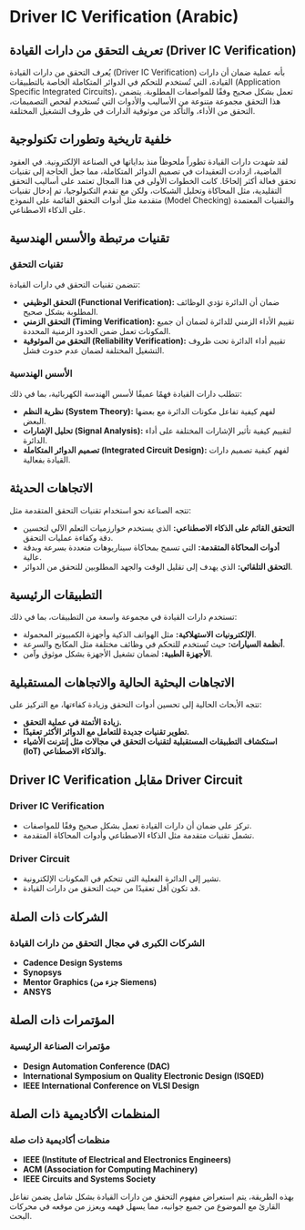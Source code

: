# Driver IC Verification (Arabic)

## تعريف التحقق من دارات القيادة (Driver IC Verification)

يُعرف التحقق من دارات القيادة (Driver IC Verification) بأنه عملية ضمان أن دارات القيادة، التي تُستخدم للتحكم في الدوائر المتكاملة الخاصة بالتطبيقات (Application Specific Integrated Circuits)، تعمل بشكل صحيح وفقًا للمواصفات المطلوبة. يتضمن هذا التحقق مجموعة متنوعة من الأساليب والأدوات التي تُستخدم لفحص التصميمات، التحقق من الأداء، والتأكد من موثوقية الدارات في ظروف التشغيل المختلفة.

## خلفية تاريخية وتطورات تكنولوجية

لقد شهدت دارات القيادة تطوراً ملحوظاً منذ بداياتها في الصناعة الإلكترونية. في العقود الماضية، ازدادت التعقيدات في تصميم الدوائر المتكاملة، مما جعل الحاجة إلى تقنيات تحقق فعالة أكثر إلحاحًا. كانت الخطوات الأولى في هذا المجال تعتمد على أساليب التحقق التقليدية، مثل المحاكاة وتحليل الشبكات، ولكن مع تقدم التكنولوجيا، تم إدخال تقنيات متقدمة مثل أدوات التحقق القائمة على النموذج (Model Checking) والتقنيات المعتمدة على الذكاء الاصطناعي.

## تقنيات مرتبطة والأسس الهندسية

### تقنيات التحقق

تتضمن تقنيات التحقق في دارات القيادة:

- **التحقق الوظيفي (Functional Verification):** ضمان أن الدائرة تؤدي الوظائف المطلوبة بشكل صحيح.
- **التحقق الزمني (Timing Verification):** تقييم الأداء الزمني للدائرة لضمان أن جميع المكونات تعمل ضمن الحدود الزمنية المحددة.
- **التحقق من الموثوقية (Reliability Verification):** تقييم أداء الدائرة تحت ظروف التشغيل المختلفة لضمان عدم حدوث فشل.

### الأسس الهندسية

تتطلب دارات القيادة فهمًا عميقًا لأسس الهندسة الكهربائية، بما في ذلك:

- **نظرية النظم (System Theory):** لفهم كيفية تفاعل مكونات الدائرة مع بعضها البعض.
- **تحليل الإشارات (Signal Analysis):** لتقييم كيفية تأثير الإشارات المختلفة على أداء الدائرة.
- **تصميم الدوائر المتكاملة (Integrated Circuit Design):** لفهم كيفية تصميم دارات القيادة بفعالية.

## الاتجاهات الحديثة

تتجه الصناعة نحو استخدام تقنيات التحقق المتقدمة مثل:

- **التحقق القائم على الذكاء الاصطناعي:** الذي يستخدم خوارزميات التعلم الآلي لتحسين دقة وكفاءة عمليات التحقق.
- **أدوات المحاكاة المتقدمة:** التي تسمح بمحاكاة سيناريوهات متعددة بسرعة وبدقة عالية.
- **التحقق التلقائي:** الذي يهدف إلى تقليل الوقت والجهد المطلوبين للتحقق من الدوائر.

## التطبيقات الرئيسية

تستخدم دارات القيادة في مجموعة واسعة من التطبيقات، بما في ذلك:

- **الإلكترونيات الاستهلاكية:** مثل الهواتف الذكية وأجهزة الكمبيوتر المحمولة.
- **أنظمة السيارات:** حيث تُستخدم للتحكم في وظائف مختلفة مثل المكابح والسرعة.
- **الأجهزة الطبية:** لضمان تشغيل الأجهزة بشكل موثوق وآمن.

## الاتجاهات البحثية الحالية والاتجاهات المستقبلية

تتجه الأبحاث الحالية إلى تحسين أدوات التحقق وزيادة كفاءتها، مع التركيز على:

- **زيادة الأتمتة في عملية التحقق.**
- **تطوير تقنيات جديدة للتعامل مع الدوائر الأكثر تعقيدًا.**
- **استكشاف التطبيقات المستقبلية لتقنيات التحقق في مجالات مثل إنترنت الأشياء (IoT) والذكاء الاصطناعي.**

## Driver IC Verification مقابل Driver Circuit

### Driver IC Verification

- تركز على ضمان أن دارات القيادة تعمل بشكل صحيح وفقًا للمواصفات.
- تشمل تقنيات متقدمة مثل الذكاء الاصطناعي وأدوات المحاكاة المتقدمة.

### Driver Circuit

- تشير إلى الدائرة الفعلية التي تتحكم في المكونات الإلكترونية.
- قد تكون أقل تعقيدًا من حيث التحقق من دارات القيادة.

## الشركات ذات الصلة

### الشركات الكبرى في مجال التحقق من دارات القيادة

- **Cadence Design Systems**
- **Synopsys**
- **Mentor Graphics (جزء من Siemens)**
- **ANSYS**

## المؤتمرات ذات الصلة

### مؤتمرات الصناعة الرئيسية

- **Design Automation Conference (DAC)**
- **International Symposium on Quality Electronic Design (ISQED)**
- **IEEE International Conference on VLSI Design**

## المنظمات الأكاديمية ذات الصلة

### منظمات أكاديمية ذات صلة

- **IEEE (Institute of Electrical and Electronics Engineers)**
- **ACM (Association for Computing Machinery)**
- **IEEE Circuits and Systems Society**

بهذه الطريقة، يتم استعراض مفهوم التحقق من دارات القيادة بشكل شامل يضمن تفاعل القارئ مع الموضوع من جميع جوانبه، مما يسهل فهمه ويعزز من موقعه في محركات البحث.